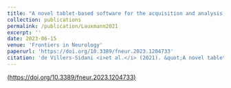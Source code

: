 ```yaml
---
title: "A novel tablet-based software for the acquisition and analysis of gaze and eye movement parameters: a preliminary validation study in Parkinson’s disease"
collection: publications
permalink: /publication/Lauxmann2021
excerpt: ''
date: 2023-06-15
venue: 'Frontiers in Neurology'
paperurl: 'https://doi.org/10.3389/fneur.2023.1204733'
citation: 'de Villers-Sidani <i>et al.</i> (2021). &quot;A novel tablet-based software for the acquisition and analysis of gaze and eye movement parameters: a preliminary validation study in Parkinson’s disease.&quot; <i>Front. Neurol.</i>. 14:1204733.'
---
```


[(https://doi.org/10.3389/fneur.2023.1204733)](https://doi.org/10.3389/fneur.2023.1204733)


